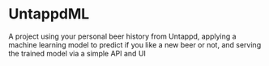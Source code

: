 # UntappdML
A project using your personal beer history from Untappd, applying a machine learning model to predict if you like a new beer or not, and serving the trained model via a simple API and UI
